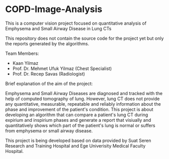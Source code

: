 # COPD-Image-Analysis
This is a computer vision project focused on quantitative analysis of Emphysema and Small Airway Disease in Lung CTs

This repository does not contain the source code for the project yet but only the reports generated by the algorithms.

Team Members: 
  - Kaan Yilmaz
  - Prof. Dr. Mehmet Ufuk Yilmaz (Chest Specialist)
  - Prof. Dr. Recep Savas (Radiologist)
  
Brief explanation of the aim of the project:

  Emphysema and Small Airway Diseases are diagnosed and tracked with the help of computed tomography of lung. However, lung CT does not 
provide any quantitative, measurable, repeatable and reliably information about the phase and improvement of the patient's condition. 
This project is about developing an algorithm that can compare a patient's lung CT during expirium and inspirium phases and generate
a report that visiually and quantitatively shows which part of the patient's lung is normal or suffers from emphysema or small airway
disease. 

This project is being developed based on data provided by Suat Seren Research and Training Hospital and Ege Univerisity Medical Faculty 
Hospital.
  
